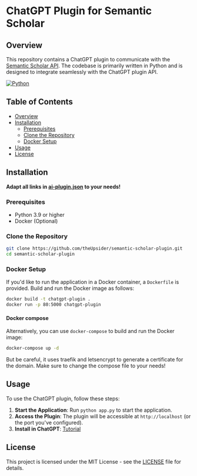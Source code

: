 # ChatGPT Plugin for Semantic Scholar

## Overview

This repository contains a ChatGPT plugin to communicate with the [Semantic Scholar API](https://www.semanticscholar.org/product/api/tutorial). The codebase is primarily written in Python and is designed to integrate seamlessly with the ChatGPT plugin API.

[![Python](https://img.shields.io/badge/python-v3.9-blue)]()

## Table of Contents

- [Overview](#overview)
- [Installation](#installation)
  - [Prerequisites](#prerequisites)
  - [Clone the Repository](#clone-the-repository)
  - [Docker Setup](#docker-setup)
- [Usage](#usage)
- [License](#license)

## Installation

**Adapt all links in [ai-plugin.json](ai-plugin.json) to your needs!**

### Prerequisites

- Python 3.9 or higher
- Docker (Optional)

### Clone the Repository

```bash
git clone https://github.com/theUpsider/semantic-scholar-plugin.git
cd semantic-scholar-plugin
```

### Docker Setup

If you'd like to run the application in a Docker container, a `Dockerfile` is provided. Build and run the Docker image as follows:

```bash
docker build -t chatgpt-plugin .
docker run -p 80:5000 chatgpt-plugin
```

#### Docker compose

Alternatively, you can use `docker-compose` to build and run the Docker image:

```bash
docker-compose up -d
```

But be careful, it uses traefik and letsencrypt to generate a certificate for the domain. Make sure to change the compose file to your needs!

## Usage

To use the ChatGPT plugin, follow these steps:

1. **Start the Application**: Run `python app.py` to start the application.
2. **Access the Plugin**: The plugin will be accessible at `http://localhost` (or the port you've configured).
3. **Install in ChatGPT**: [Tutorial](https://platform.openai.com/docs/plugins/introduction)

## License

This project is licensed under the MIT License - see the [LICENSE](LICENSE) file for details.
